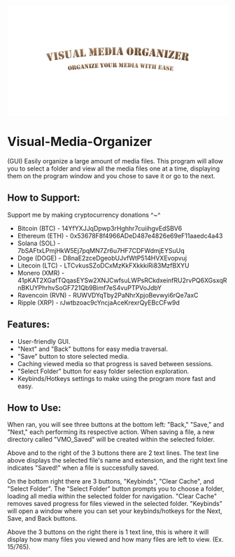 <img src="https://github.com/1LoafaBread/Visual-Media-Organizer/blob/main/Banner.png">

# Visual-Media-Organizer
(GUI) Easily organize a large amount of media files. This program will allow you to select a folder and view all the media files one at a time, displaying them on the program window and you chose to save it or go to the next.

## How to Support:
Support me by making cryptocurrency donations ^~^
- Bitcoin (BTC) - 14YfYXJJqDpwp3rHghhr7cuiihgvEdSBV6
- Ethereum (ETH) - 0x53678F8f4966ADeD487e4826e69eF11aaedc4a43
- Solana (SOL) - 7bSAFtxLPmjHkW5Ej7pqMN7Zr6u7HF7CDFWdmjEYSuUq
- Doge (DOGE) - D8naE2zceDgeobUJvfWtP514HVXEvopvuj
- Litecoin (LTC) - LTCvkusSZoDCxMzKkFXkkkiRi83MzfBXYU
- Monero (XMR) - 41pKAT2XGafTQqasEYSw2XNJCwfsuLWPsRCkdxeinfRU2rvPQ6XGsxqRnBKUYPhrhvSoGF721Qb9Bimf7eS4vuPTPVoJdbY
- Ravencoin (RVN) - RUWVDYqTby2PaNhrXpjoBevwyi6rQe7axC
- Ripple (XRP) - rJwtbzoac9cYncjaAceKrexrQyEBcCFw9d

## Features:
- User-friendly GUI.
- "Next" and "Back" buttons for easy media traversal.
- "Save" button to store selected media.
- Caching viewed media so that progress is saved between sessions.
- "Select Folder" button for easy folder selection exploration.
- Keybinds/Hotkeys settings to make using the program more fast and easy.

## How to Use:
When ran, you will see three buttons at the bottom left: "Back," "Save," and "Next," each performing its respective action. When saving a file, a new directory called "VMO_Saved" will be created within the selected folder.

Above and to the right of the 3 buttons there are 2 text lines. The text line above displays the selected file's name and extension, and the right text line indicates "Saved!" when a file is successfully saved.

On the bottom right there are 3 buttons, "Keybinds", "Clear Cache", and "Select Folder". The "Select Folder" button prompts you to choose a folder, loading all media within the selected folder for navigation. "Clear Cache" removes saved progress for files viewed in the selected folder. "Keybinds" will open a window where you can set your keybinds/hotkeys for the Next, Save, and Back buttons.

Above the 3 buttons on the right there is 1 text line, this is where it will display how many files you viewed and how many files are left to view. (Ex. 15/765).
